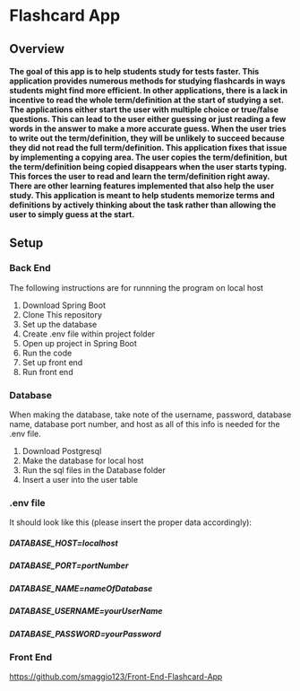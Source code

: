 # Flashcard App

## Overview

#### The goal of this app is to help students study for tests faster. This application provides numerous methods for studying flashcards in ways students might find more efficient. In other applications, there is a lack in incentive to read the whole term/definition at the start of studying a set. The applications either start the user with multiple choice or true/false questions. This can lead to the user either guessing or just reading a few words in the answer to make a more accurate guess. When the user tries to write out the term/definition, they will be unlikely to succeed because they did not read the full term/definition. This application fixes that issue by implementing a copying area. The user copies the term/definition, but the term/definition being copied disappears when the user starts typing. This forces the user to read and learn the term/definition right away. There are other learning features implemented that also help the user study. This application is meant to help students memorize terms and definitions by actively thinking about the task rather than allowing the user to simply guess at the start.

## Setup

### Back End
The following instructions are for runnning the program on local host
1.  Download Spring Boot
2.  Clone This repository
3.  Set up the database
4.  Create .env file within project folder
5.  Open up project in Spring Boot
6.  Run the code
7.  Set up front end
8.  Run front end

### Database
When making the database, take note of the username, password, database name, database port number, and host as all of this info is needed for the .env file.
1. Download Postgresql
2. Make the database for local host
3. Run the sql files in the Database folder
4. Insert a user into the user table

### .env file
It should look like this (please insert the proper data accordingly):
##### DATABASE_HOST=localhost
##### DATABASE_PORT=portNumber
##### DATABASE_NAME=nameOfDatabase
##### DATABASE_USERNAME=yourUserName
##### DATABASE_PASSWORD=yourPassword

### Front End
https://github.com/smaggio123/Front-End-Flashcard-App
